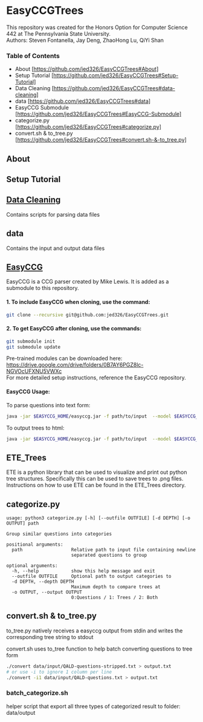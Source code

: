 # EasyCCGTrees
This repository was created for the Honors Option for Computer Science 442 at The Pennsylvania State University.   
Authors: Steven Fontanella, Jay Deng, ZhaoHong Lu, QiYi Shan

### Table of Contents
* About [https://github.com/jed326/EasyCCGTrees#About]
* Setup Tutorial [https://github.com/jed326/EasyCCGTrees#Setup-Tutorial]
* Data Cleaning [https://github.com/jed326/EasyCCGTrees#data-cleaning]
* data [https://github.com/jed326/EasyCCGTrees#data]
* EasyCCG Submodule [https://github.com/jed326/EasyCCGTrees#EasyCCG-Submodule]
* categorize.py [https://github.com/jed326/EasyCCGTrees#categorize.py]
* convert.sh & to_tree.py [https://github.com/jed326/EasyCCGTrees#convert.sh-&-to_tree.py]

## About

## Setup Tutorial

## [Data Cleaning](https://github.com/jed326/EasyCCGTrees/tree/stats/Data%20Cleaning)
Contains scripts for parsing data files   

## data
Contains the input and output data files   

## [EasyCCG](https://github.com/mikelewis0/easyccg/tree/e42d58e08eb2a86593d52f730c5afe222e939781)
EasyCCG is a CCG parser created by Mike Lewis. It is added as a submodule to this repository.   


#### 1. To include EasyCCG when cloning, use the command:
```bash
git clone --recursive git@github.com:jed326/EasyCCGTrees.git
```
#### 2. To get EasyCCG after cloning, use the commands:
```bash
git submodule init
git submodule update
```
Pre-trained modules can be downloaded here: <https://drive.google.com/drive/folders/0B7AY6PGZ8lc-NGVOcUFXNU5VWXc>   
For more detailed setup instructions, reference the EasyCCG repository.

#### EasyCCG Usage:
To parse questions into text form:

```bash
java -jar $EASYCCG_HOME/easyccg.jar -f path/to/input  --model $EASYCCG_HOME/model_questions [> outfile.txt]
```

To output trees to html:

```bash
java -jar $EASYCCG_HOME/easyccg.jar -f path/to/input  --model $EASYCCG_HOME/model_questions -o html [> outfile.txt]
```

## ETE_Trees
ETE is a python library that can be used to visualize and print out python tree structures. Specifically this can be used to save trees to .png files.   
Instructions on how to use ETE can be found in the ETE_Trees directory.   

## categorize.py
```
usage: python3 categorize.py [-h] [--outfile OUTFILE] [-d DEPTH] [-o OUTPUT] path

Group similar questions into categories

positional arguments:
  path                  Relative path to input file containing newline
                        separated questions to group

optional arguments:
  -h, --help            show this help message and exit
  --outfile OUTFILE     Optional path to output categories to
  -d DEPTH, --depth DEPTH
                        Maximum depth to compare trees at
  -o OUTPUT, --output OUTPUT
                        0:Questions / 1: Trees / 2: Both
```

## convert.sh & to_tree.py
to_tree.py natively receives a easyccg output from stdin and writes the corresponding tree string to stdout

convert.sh uses to_tree function to help batch converting questions to tree form
```bash
./convert data/input/QALD-questions-stripped.txt > output.txt
# or use -i to ignore 1 column per line
./convert -i1 data/input/QALD-questions.txt > output.txt
```

### batch_categorize.sh
helper script that export all three types of categorized result to folder: data/output
